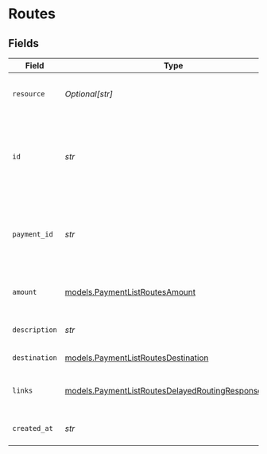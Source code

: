 # Routes


## Fields

| Field                                                                                                                                                                                           | Type                                                                                                                                                                                            | Required                                                                                                                                                                                        | Description                                                                                                                                                                                     | Example                                                                                                                                                                                         |
| ----------------------------------------------------------------------------------------------------------------------------------------------------------------------------------------------- | ----------------------------------------------------------------------------------------------------------------------------------------------------------------------------------------------- | ----------------------------------------------------------------------------------------------------------------------------------------------------------------------------------------------- | ----------------------------------------------------------------------------------------------------------------------------------------------------------------------------------------------- | ----------------------------------------------------------------------------------------------------------------------------------------------------------------------------------------------- |
| `resource`                                                                                                                                                                                      | *Optional[str]*                                                                                                                                                                                 | :heavy_minus_sign:                                                                                                                                                                              | Indicates the response contains a route object. Will always contain the string `route` for this endpoint.                                                                                       |                                                                                                                                                                                                 |
| `id`                                                                                                                                                                                            | *str*                                                                                                                                                                                           | :heavy_check_mark:                                                                                                                                                                              | The identifier uniquely referring to this route. Mollie assigns this identifier at route creation time. Mollie will always refer to the route by this ID. Example: `crt_dyARQ3JzCgtPDhU2Pbq3J`. | crt_dyARQ3JzCgtPDhU2Pbq3J                                                                                                                                                                       |
| `payment_id`                                                                                                                                                                                    | *str*                                                                                                                                                                                           | :heavy_check_mark:                                                                                                                                                                              | The unique identifier of the payment. For example: `tr_5B8cwPMGnU6qLbRvo7qEZo`. The full payment object can be retrieved via the payment URL in the `_links` object.                            | tr_5B8cwPMGnU                                                                                                                                                                                   |
| `amount`                                                                                                                                                                                        | [models.PaymentListRoutesAmount](../models/paymentlistroutesamount.md)                                                                                                                          | :heavy_check_mark:                                                                                                                                                                              | The amount of the route. That amount that will be routed to the specified destination.                                                                                                          |                                                                                                                                                                                                 |
| `description`                                                                                                                                                                                   | *str*                                                                                                                                                                                           | :heavy_check_mark:                                                                                                                                                                              | The description of the route. This description is shown in the reports.                                                                                                                         | Payment for Order #12345                                                                                                                                                                        |
| `destination`                                                                                                                                                                                   | [models.PaymentListRoutesDestination](../models/paymentlistroutesdestination.md)                                                                                                                | :heavy_check_mark:                                                                                                                                                                              | The destination of the route.                                                                                                                                                                   |                                                                                                                                                                                                 |
| `links`                                                                                                                                                                                         | [models.PaymentListRoutesDelayedRoutingResponseLinks](../models/paymentlistroutesdelayedroutingresponselinks.md)                                                                                | :heavy_check_mark:                                                                                                                                                                              | An object with several relevant URLs. Every URL object will contain an `href` and a `type` field.                                                                                               |                                                                                                                                                                                                 |
| `created_at`                                                                                                                                                                                    | *str*                                                                                                                                                                                           | :heavy_check_mark:                                                                                                                                                                              | The entity's date and time of creation, in [ISO 8601](https://en.wikipedia.org/wiki/ISO_8601) format.                                                                                           | 2024-03-20T09:13:37.0Z                                                                                                                                                                          |